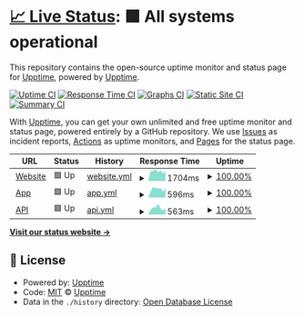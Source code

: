 # [📈 Live Status](https://upptime.github.io/monitor): <!--live status--> **🟩 All systems operational**

This repository contains the open-source uptime monitor and status page for [Upptime](https://upptime.js.org), powered by [Upptime](https://github.com/upptime/upptime).

[![Uptime CI](https://github.com/upptime/monitor/workflows/Uptime%20CI/badge.svg)](https://github.com/upptime/monitor/actions?query=workflow%3A%22Uptime+CI%22)
[![Response Time CI](https://github.com/upptime/monitor/workflows/Response%20Time%20CI/badge.svg)](https://github.com/upptime/monitor/actions?query=workflow%3A%22Response+Time+CI%22)
[![Graphs CI](https://github.com/upptime/monitor/workflows/Graphs%20CI/badge.svg)](https://github.com/upptime/monitor/actions?query=workflow%3A%22Graphs+CI%22)
[![Static Site CI](https://github.com/upptime/monitor/workflows/Static%20Site%20CI/badge.svg)](https://github.com/upptime/monitor/actions?query=workflow%3A%22Static+Site+CI%22)
[![Summary CI](https://github.com/upptime/monitor/workflows/Summary%20CI/badge.svg)](https://github.com/upptime/monitor/actions?query=workflow%3A%22Summary+CI%22)

With [Upptime](https://upptime.js.org), you can get your own unlimited and free uptime monitor and status page, powered entirely by a GitHub repository. We use [Issues](https://github.com/upptime/monitor/issues) as incident reports, [Actions](https://github.com/upptime/monitor/actions) as uptime monitors, and [Pages](https://upptime.github.io/monitor) for the status page.

<!--start: status pages-->
<!-- This summary is generated by Upptime (https://github.com/upptime/upptime) -->
<!-- Do not edit this manually, your changes will be overwritten -->
<!-- prettier-ignore -->
| URL | Status | History | Response Time | Uptime |
| --- | ------ | ------- | ------------- | ------ |
| <img alt="" src="https://icons.duckduckgo.com/ip3/pcl-health.com.ico" height="13"> [Website](https://pcl-health.com) | 🟩 Up | [website.yml](https://github.com/PCL-Health/monitor/commits/HEAD/history/website.yml) | <details><summary><img alt="Response time graph" src="./graphs/website/response-time-week.png" height="20"> 1704ms</summary><br><a href="https://monitor.pcl-health.com/history/website"><img alt="Response time 1591" src="https://img.shields.io/endpoint?url=https%3A%2F%2Fraw.githubusercontent.com%2FPCL-Health%2Fmonitor%2FHEAD%2Fapi%2Fwebsite%2Fresponse-time.json"></a><br><a href="https://monitor.pcl-health.com/history/website"><img alt="24-hour response time 1751" src="https://img.shields.io/endpoint?url=https%3A%2F%2Fraw.githubusercontent.com%2FPCL-Health%2Fmonitor%2FHEAD%2Fapi%2Fwebsite%2Fresponse-time-day.json"></a><br><a href="https://monitor.pcl-health.com/history/website"><img alt="7-day response time 1704" src="https://img.shields.io/endpoint?url=https%3A%2F%2Fraw.githubusercontent.com%2FPCL-Health%2Fmonitor%2FHEAD%2Fapi%2Fwebsite%2Fresponse-time-week.json"></a><br><a href="https://monitor.pcl-health.com/history/website"><img alt="30-day response time 1629" src="https://img.shields.io/endpoint?url=https%3A%2F%2Fraw.githubusercontent.com%2FPCL-Health%2Fmonitor%2FHEAD%2Fapi%2Fwebsite%2Fresponse-time-month.json"></a><br><a href="https://monitor.pcl-health.com/history/website"><img alt="1-year response time 1581" src="https://img.shields.io/endpoint?url=https%3A%2F%2Fraw.githubusercontent.com%2FPCL-Health%2Fmonitor%2FHEAD%2Fapi%2Fwebsite%2Fresponse-time-year.json"></a></details> | <details><summary><a href="https://monitor.pcl-health.com/history/website">100.00%</a></summary><a href="https://monitor.pcl-health.com/history/website"><img alt="All-time uptime 99.86%" src="https://img.shields.io/endpoint?url=https%3A%2F%2Fraw.githubusercontent.com%2FPCL-Health%2Fmonitor%2FHEAD%2Fapi%2Fwebsite%2Fuptime.json"></a><br><a href="https://monitor.pcl-health.com/history/website"><img alt="24-hour uptime 100.00%" src="https://img.shields.io/endpoint?url=https%3A%2F%2Fraw.githubusercontent.com%2FPCL-Health%2Fmonitor%2FHEAD%2Fapi%2Fwebsite%2Fuptime-day.json"></a><br><a href="https://monitor.pcl-health.com/history/website"><img alt="7-day uptime 100.00%" src="https://img.shields.io/endpoint?url=https%3A%2F%2Fraw.githubusercontent.com%2FPCL-Health%2Fmonitor%2FHEAD%2Fapi%2Fwebsite%2Fuptime-week.json"></a><br><a href="https://monitor.pcl-health.com/history/website"><img alt="30-day uptime 100.00%" src="https://img.shields.io/endpoint?url=https%3A%2F%2Fraw.githubusercontent.com%2FPCL-Health%2Fmonitor%2FHEAD%2Fapi%2Fwebsite%2Fuptime-month.json"></a><br><a href="https://monitor.pcl-health.com/history/website"><img alt="1-year uptime 100.00%" src="https://img.shields.io/endpoint?url=https%3A%2F%2Fraw.githubusercontent.com%2FPCL-Health%2Fmonitor%2FHEAD%2Fapi%2Fwebsite%2Fuptime-year.json"></a></details>
| <img alt="" src="https://icons.duckduckgo.com/ip3/app.pcl-health.com.ico" height="13"> [App](https://app.pcl-health.com) | 🟩 Up | [app.yml](https://github.com/PCL-Health/monitor/commits/HEAD/history/app.yml) | <details><summary><img alt="Response time graph" src="./graphs/app/response-time-week.png" height="20"> 596ms</summary><br><a href="https://monitor.pcl-health.com/history/app"><img alt="Response time 594" src="https://img.shields.io/endpoint?url=https%3A%2F%2Fraw.githubusercontent.com%2FPCL-Health%2Fmonitor%2FHEAD%2Fapi%2Fapp%2Fresponse-time.json"></a><br><a href="https://monitor.pcl-health.com/history/app"><img alt="24-hour response time 660" src="https://img.shields.io/endpoint?url=https%3A%2F%2Fraw.githubusercontent.com%2FPCL-Health%2Fmonitor%2FHEAD%2Fapi%2Fapp%2Fresponse-time-day.json"></a><br><a href="https://monitor.pcl-health.com/history/app"><img alt="7-day response time 596" src="https://img.shields.io/endpoint?url=https%3A%2F%2Fraw.githubusercontent.com%2FPCL-Health%2Fmonitor%2FHEAD%2Fapi%2Fapp%2Fresponse-time-week.json"></a><br><a href="https://monitor.pcl-health.com/history/app"><img alt="30-day response time 578" src="https://img.shields.io/endpoint?url=https%3A%2F%2Fraw.githubusercontent.com%2FPCL-Health%2Fmonitor%2FHEAD%2Fapi%2Fapp%2Fresponse-time-month.json"></a><br><a href="https://monitor.pcl-health.com/history/app"><img alt="1-year response time 597" src="https://img.shields.io/endpoint?url=https%3A%2F%2Fraw.githubusercontent.com%2FPCL-Health%2Fmonitor%2FHEAD%2Fapi%2Fapp%2Fresponse-time-year.json"></a></details> | <details><summary><a href="https://monitor.pcl-health.com/history/app">100.00%</a></summary><a href="https://monitor.pcl-health.com/history/app"><img alt="All-time uptime 100.00%" src="https://img.shields.io/endpoint?url=https%3A%2F%2Fraw.githubusercontent.com%2FPCL-Health%2Fmonitor%2FHEAD%2Fapi%2Fapp%2Fuptime.json"></a><br><a href="https://monitor.pcl-health.com/history/app"><img alt="24-hour uptime 100.00%" src="https://img.shields.io/endpoint?url=https%3A%2F%2Fraw.githubusercontent.com%2FPCL-Health%2Fmonitor%2FHEAD%2Fapi%2Fapp%2Fuptime-day.json"></a><br><a href="https://monitor.pcl-health.com/history/app"><img alt="7-day uptime 100.00%" src="https://img.shields.io/endpoint?url=https%3A%2F%2Fraw.githubusercontent.com%2FPCL-Health%2Fmonitor%2FHEAD%2Fapi%2Fapp%2Fuptime-week.json"></a><br><a href="https://monitor.pcl-health.com/history/app"><img alt="30-day uptime 100.00%" src="https://img.shields.io/endpoint?url=https%3A%2F%2Fraw.githubusercontent.com%2FPCL-Health%2Fmonitor%2FHEAD%2Fapi%2Fapp%2Fuptime-month.json"></a><br><a href="https://monitor.pcl-health.com/history/app"><img alt="1-year uptime 100.00%" src="https://img.shields.io/endpoint?url=https%3A%2F%2Fraw.githubusercontent.com%2FPCL-Health%2Fmonitor%2FHEAD%2Fapi%2Fapp%2Fuptime-year.json"></a></details>
| <img alt="" src="https://icons.duckduckgo.com/ip3/api-pclhealth-prod.azurewebsites.net.ico" height="13"> [API](https://api-pclhealth-prod.azurewebsites.net/swagger/index.html) | 🟩 Up | [api.yml](https://github.com/PCL-Health/monitor/commits/HEAD/history/api.yml) | <details><summary><img alt="Response time graph" src="./graphs/api/response-time-week.png" height="20"> 563ms</summary><br><a href="https://monitor.pcl-health.com/history/api"><img alt="Response time 526" src="https://img.shields.io/endpoint?url=https%3A%2F%2Fraw.githubusercontent.com%2FPCL-Health%2Fmonitor%2FHEAD%2Fapi%2Fapi%2Fresponse-time.json"></a><br><a href="https://monitor.pcl-health.com/history/api"><img alt="24-hour response time 516" src="https://img.shields.io/endpoint?url=https%3A%2F%2Fraw.githubusercontent.com%2FPCL-Health%2Fmonitor%2FHEAD%2Fapi%2Fapi%2Fresponse-time-day.json"></a><br><a href="https://monitor.pcl-health.com/history/api"><img alt="7-day response time 563" src="https://img.shields.io/endpoint?url=https%3A%2F%2Fraw.githubusercontent.com%2FPCL-Health%2Fmonitor%2FHEAD%2Fapi%2Fapi%2Fresponse-time-week.json"></a><br><a href="https://monitor.pcl-health.com/history/api"><img alt="30-day response time 543" src="https://img.shields.io/endpoint?url=https%3A%2F%2Fraw.githubusercontent.com%2FPCL-Health%2Fmonitor%2FHEAD%2Fapi%2Fapi%2Fresponse-time-month.json"></a><br><a href="https://monitor.pcl-health.com/history/api"><img alt="1-year response time 530" src="https://img.shields.io/endpoint?url=https%3A%2F%2Fraw.githubusercontent.com%2FPCL-Health%2Fmonitor%2FHEAD%2Fapi%2Fapi%2Fresponse-time-year.json"></a></details> | <details><summary><a href="https://monitor.pcl-health.com/history/api">100.00%</a></summary><a href="https://monitor.pcl-health.com/history/api"><img alt="All-time uptime 100.00%" src="https://img.shields.io/endpoint?url=https%3A%2F%2Fraw.githubusercontent.com%2FPCL-Health%2Fmonitor%2FHEAD%2Fapi%2Fapi%2Fuptime.json"></a><br><a href="https://monitor.pcl-health.com/history/api"><img alt="24-hour uptime 100.00%" src="https://img.shields.io/endpoint?url=https%3A%2F%2Fraw.githubusercontent.com%2FPCL-Health%2Fmonitor%2FHEAD%2Fapi%2Fapi%2Fuptime-day.json"></a><br><a href="https://monitor.pcl-health.com/history/api"><img alt="7-day uptime 100.00%" src="https://img.shields.io/endpoint?url=https%3A%2F%2Fraw.githubusercontent.com%2FPCL-Health%2Fmonitor%2FHEAD%2Fapi%2Fapi%2Fuptime-week.json"></a><br><a href="https://monitor.pcl-health.com/history/api"><img alt="30-day uptime 100.00%" src="https://img.shields.io/endpoint?url=https%3A%2F%2Fraw.githubusercontent.com%2FPCL-Health%2Fmonitor%2FHEAD%2Fapi%2Fapi%2Fuptime-month.json"></a><br><a href="https://monitor.pcl-health.com/history/api"><img alt="1-year uptime 100.00%" src="https://img.shields.io/endpoint?url=https%3A%2F%2Fraw.githubusercontent.com%2FPCL-Health%2Fmonitor%2FHEAD%2Fapi%2Fapi%2Fuptime-year.json"></a></details>

<!--end: status pages-->

[**Visit our status website →**](https://upptime.github.io/monitor)

## 📄 License

- Powered by: [Upptime](https://github.com/upptime/upptime)
- Code: [MIT](./LICENSE) © [Upptime](https://upptime.js.org)
- Data in the `./history` directory: [Open Database License](https://opendatacommons.org/licenses/odbl/1-0/)
